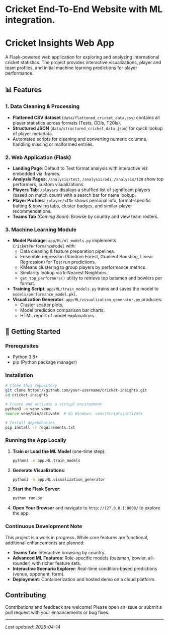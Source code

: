 # Cricket End-To-End Website with ML integration.
# Cricket Insights Web App

A Flask-powered web application for exploring and analyzing international cricket statistics. The project provides interactive visualizations, player and team profiles, and initial machine learning predictions for player performance.

## 📊 Features

### 1. Data Cleaning & Processing
- **Flattened CSV dataset** (`data/flattened_cricket_data.csv`) contains all player statistics across formats (Tests, ODIs, T20Is).  
- **Structured JSON** (`data/structured_cricket_data.json`) for quick lookup of player metadata.  
- Automated scripts for cleaning and converting numeric columns, handling missing or malformed entries.

### 2. Web Application (Flask)
- **Landing Page**: Default to Test format analysis with interactive viz embedded via iframes.  
- **Analysis Pages**: `/analysis/test`, `/analysis/odi`, `/analysis/t20` show top performers, custom visualizations.  
- **Players Tab**: `/players` displays a shuffled list of significant players (based on match count) with a search bar for name lookup.  
- **Player Profiles**: `/player/<ID>` shows personal info, format-specific batting & bowling tabs, cluster badges, and similar-player recommendations.  
- **Teams Tab** *(Coming Soon)*: Browse by country and view team rosters.

### 3. Machine Learning Module
- **Model Package**: `app/ML/ml_models.py` implements `CricketPerformanceModel` with:
  - Data cleaning & feature preparation pipelines.
  - Ensemble regression (Random Forest, Gradient Boosting, Linear Regression) for Test run predictions.
  - KMeans clustering to group players by performance metrics.
  - Similarity lookup via k-Nearest Neighbors.
  - `get_top_performers()` utility to retrieve top batsmen and bowlers per format.
- **Training Script**: `app/ML/train_models.py` trains and saves the model to `models/performance_model.pkl`.
- **Visualization Generator**: `app/ML/visualization_generator.py` produces:
  - Cluster scatter plots.
  - Model prediction comparison bar charts.
  - HTML report of model explanations.

## 🚀 Getting Started

### Prerequisites
- Python 3.8+
- pip (Python package manager)

### Installation
```bash
# Clone this repository
git clone https://github.com/your-username/cricket-insights.git
cd cricket-insights

# Create and activate a virtual environment
python3 -m venv venv
source venv/bin/activate  # On Windows: venv\Scripts\activate

# Install dependencies
pip install -r requirements.txt
```

### Running the App Locally
1. **Train or Load the ML Model** (one-time step):
   ```bash
   python3 -m app.ML.train_models
   ```
2. **Generate Visualizations**:
   ```bash
   python3 -m app.ML.visualization_generator
   ```
3. **Start the Flask Server**:
   ```bash
   python run.py
   ```
4. **Open Your Browser** and navigate to `http://127.0.0.1:8000/` to explore the app.

### Continuous Development Note
This project is a work in progress. While core features are functional, additional enhancements are planned:
- **Teams Tab**: Interactive browsing by country.
- **Advanced ML Features**: Role-specific models (batsman, bowler, all-rounder) with richer feature sets.
- **Interactive Scenario Explorer**: Real-time condition-based predictions (venue, opponent, form).
- **Deployment**: Containerization and hosted demo on a cloud platform.

## Contributing
Contributions and feedback are welcome! Please open an issue or submit a pull request with your enhancements or bug fixes.


---
_Last updated: 2025-04-14_
